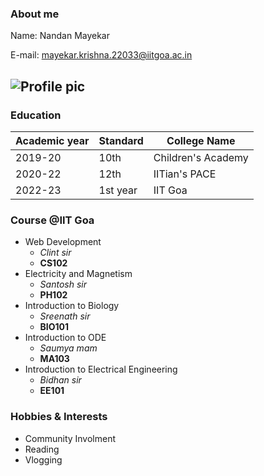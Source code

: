 ### About me

Name: Nandan Mayekar 

E-mail: mayekar.krishna.22033@iitgoa.ac.in 

![Profile pic](https://c4.wallpaperflare.com/wallpaper/340/197/235/doctor-strange-benedict-cumberbatch-marvel-comics-wallpaper-preview.jpg)
---
### Education 
| Academic year   |  Standard | College Name|
|-----------------|-----------|-------------|
|2019-20          | 10th      | Children's Academy|
|2020-22          | 12th      | IITian's PACE |
|2022-23          |1st year   | IIT Goa     |

### Course @IIT Goa

- Web Development
    - *Clint sir*
    - **CS102**
- Electricity and Magnetism
    - *Santosh sir*
    - **PH102**
- Introduction to Biology
    - *Sreenath sir*
    - **BIO101**
- Introduction to ODE
    - *Saumya mam*
    - **MA103**
- Introduction to Electrical Engineering
    - *Bidhan sir*
    - **EE101**
 
### Hobbies & Interests
- Community Involment
- Reading
- Vlogging
    
    
   

